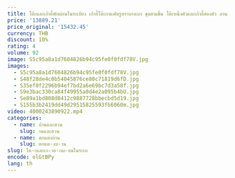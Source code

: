 ```yaml
---
title: โต๊ะและเก้าอี้พักผ่อนในระเบียง เก้าอี้โต๊ะกาแฟหรูหราบางเบา ชุดสามชิ้น โต๊ะหนึ่งตัวและเก้าอี้สองตัว ลานระเบียง
price: '13889.21'
price_original: '15432.45'
currency: THB
discount: 10%
rating: 4
volume: 92
image: S5c95a8a1d7604826b94c95fe0f0fdf78V.jpg
images:
  - S5c95a8a1d7604826b94c95fe0f0fdf78V.jpg
  - S48f28de4c0b54045876ce80c71819d6fD.jpg
  - S35ef0f2296b94ef7bd2a6e69bc7d3a58f.jpg
  - S9e3bac330ca84f49955a0d4e2a095b4bU.jpg
  - Se89a1bd808d8412c9887728bbecbd5d19.jpg
  - S155b3b2419dd49d29515825593fb6060m.jpg
video: 4000243890922.mp4
categories:
  - name: บ้านและสวน
    slug: านและสวน
  - name: ตกแต่งบ้าน
    slug: ตกแต-งบ-าน
slug: โต-ะและเก-าอ-กผ-อนในระเบ
encode: olGtBPy
lang: th
---
```

  